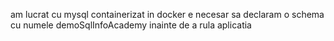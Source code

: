 am lucrat cu mysql containerizat in docker
e necesar sa declaram o schema cu numele demoSqlInfoAcademy inainte de a rula aplicatia
